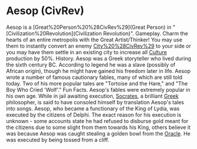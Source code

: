 # Aesop (CivRev)

Aesop is a [Great%20Person%20%28CivRev%29](Great Person) in "[Civilization%20Revolution](Civilization Revolution)".
Gameplay.
Charm the hearts of an entire metropolis with the Great Artist/Thinker! You may use them to instantly convert an enemy [City%20%28CivRev%29](city) to your side or you may have them settle in an existing city to increase all [Culture](Culture) production by 50%.
History.
Aesop was a Greek storyteller who lived during the sixth century BC. According to legend he was a slave (possibly of African origin), though he might have gained his freedom later in life. Aesop wrote a number of famous cautionary fables, many of which are still told today. Two of his more popular tales are "Tortoise and the Hare," and "The Boy Who Cried 'Wolf'."
Fun Facts.
Aesop's fables were extremely popular in his own age. While in jail awaiting execution, [Socrates](Socrates), a brilliant [Greek](Greek) philosopher, is said to have consoled himself by translation Aesop's tales into songs.
Aesop, who became a functionary of the King of Lydia, was executed by the citizens of Delphi. The exact reason for his execution is unknown - some accounts state he had refused to disburse gold meant for the citizens due to some slight from them towards his King, others believe it was because Aesop was caught stealing a golden bowl from the [Oracle](Oracle). He was executed by being tossed from a cliff.